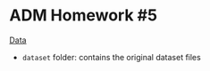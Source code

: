 # ADM Homework #5

[Data](https://www.kaggle.com/datasets/csanhueza/the-marvel-universe-social-network?select=hero-network.csv)

- `dataset` folder: contains the original dataset files